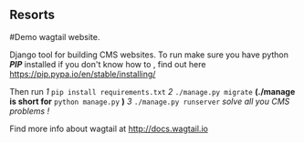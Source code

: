 ## Resorts

#Demo wagtail website.

Django tool for building CMS websites.
To run make sure you have python ***PIP*** installed
if you don't know how to , find out here https://pip.pypa.io/en/stable/installing/

Then run
*1* `pip install requirements.txt`
*2* `./manage.py migrate` **(./manage is short for** `python manage.py` **)**
*3* `./manage.py runserver`
*solve all you CMS problems !*

Find more info about wagtail at
http://docs.wagtail.io
